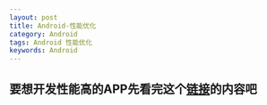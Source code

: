 ```yaml
---
layout: post
title: Android-性能优化
category: Android
tags: Android 性能优化
keywords: Android
---
```


## 要想开发性能高的APP先看完这个[链接](http://hukai.me/android-performance-patterns/)的内容吧



